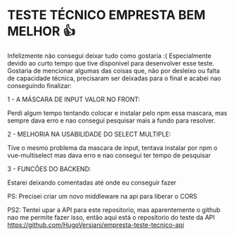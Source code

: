 # TESTE TÉCNICO EMPRESTA BEM MELHOR 👍
 
 
 Infelizmente não consegui deixar tudo como gostaria :(
 Especialmente devido ao curto tempo que tive disponivel
 para desenvolver esse teste.
 Gostaria de mencionar algumas das coisas que,
 não por desleixo ou falta de capacidade técnica,
 precisaram ser deixadas para o final e acabei nao
 conseguindo finalizar:

 1 - A MÁSCARA DE INPUT VALOR NO FRONT:
 
 Perdi algum tempo tentando colocar e instalar
 pelo npm essa mascara, mas sempre dava erro e nao
 consegui pesquisar mais a fundo para resolver.

 2 - MELHORIA NA USABILIDADE DO SELECT MULTIPLE:
 
 Tive o mesmo problema da mascara de input,
 tentava instalar por npm o vue-multiselect mas
 dava erro e nao consegui ter tempo de pesquisar

 3 - FUNCÕES DO BACKEND:
 
 Estarei deixando comentadas até onde eu conseguir fazer

 PS: Precisei criar um novo middleware na api para
 liberar o CORS
 
 PS2: Tentei upar a API para este repositorio, mas aparentemente o github nao me permite fazer isso, então aqui está o repositorio do teste da API https://github.com/HugoVersiani/empresta-teste-tecnico-api
